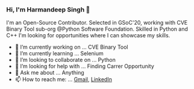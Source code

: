 ### Hi, I'm Harmandeep Singh 👋

I'm an Open-Source Contributor. Selected in GSoC'20, working with CVE Binary Tool sub-org @Python Software Foundation. Skilled in Python and C++ I'm looking for opportunities where I can showcase my skills. 



- 🔭 I’m currently working on ... CVE Binary Tool
- 🌱 I’m currently learning ... Selenium
- 👯 I’m looking to collaborate on ... Python
- 🤔 I’m looking for help with ... Finding Carrer Opportunity 
- 💬 Ask me about ... Anything
- 📫 How to reach me: ... [Gmail](singh.hrmn98@gmail.com), [LinkedIn](https://www.linkedin.com/in/harmandeepsingh7/)
<!--
- 😄 Pronouns: ... 
- ⚡ Fun fact: ... 
-->
